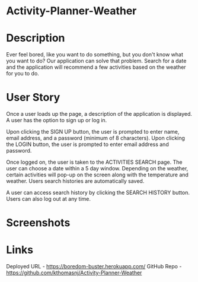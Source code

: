 # Activity-Planner-Weather

# Description
Ever feel bored, like you want to do something, but you don't know what you want to do? Our application can solve that problem. 
Search for a date and the application will recommend a few activities based on the weather for you to do.

# User Story 
Once a user loads up the page, a description of the application is displayed. A user has the option to sign up or log in. 

Upon clicking the SIGN UP button, the user is prompted to enter name, email address, and a password (minimum of 8 characters). 
Upon clicking the LOGIN button, the user is prompted to enter email address and password. 

Once logged on, the user is taken to the ACTIVITIES SEARCH page. The user can choose a date within a 5 day window. Depending on the weather, certain activities will pop-up on the screen along with the temperature and weather. Users search histories are automatically saved. 

A user can access search history by clicking the SEARCH HISTORY button. Users can also log out at any time.

# Screenshots


# Links
Deployed URL - https://boredom-buster.herokuapp.com/
GitHub Repo - https://github.com/kthomasnj/Activity-Planner-Weather

